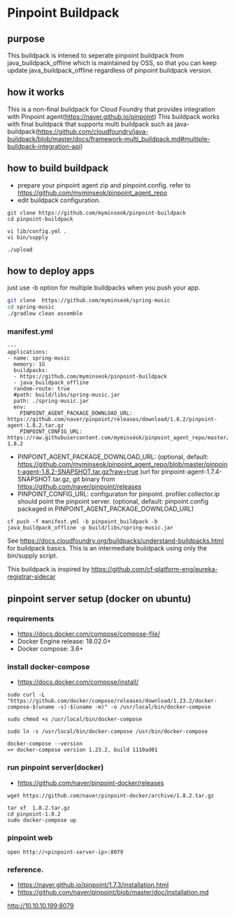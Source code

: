 # Pinpoint Buildpack 
## purpose
This buildpack is intened to seperate pinpoint buildpack from java_buildpack_offline which is maintained by OSS, so that you can keep update java_buildpack_offline regardless of pinpoint buildpack version.

## how it works
This is a non-final buildpack for Cloud Foundry that provides integration with Pinpoint agent(https://naver.github.io/pinpoint)
This buildpack works with final buildpack that supports multi buildpack such as java-buildpack(https://github.com/cloudfoundry/java-buildpack/blob/master/docs/framework-multi_buildpack.md#multiple-buildpack-integration-api)


## how to build buildpack
- prepare your pinpoint agent zip and pinpoint.config. refer to https://github.com/myminseok/pinpoint_agent_repo
- edit buildpack configuration.
```
git clone https://github.com/myminseok/pinpoint-buildpack
cd pinpoint-buildpack

vi lib/config.yml . 
vi bin/supply

./upload

```

## how to deploy apps


just use -b option for multiple buildpacks when you push your app.

```sh
git clone  https://github.com/myminseok/spring-music
cd spring-music
./gradlew clean assemble
```

### manifest.yml

```
---
applications:
- name: spring-music
  memory: 1G
  buildpacks:
  - https://github.com/myminseok/pinpoint-buildpack
  - java_buildpack_offline
  random-route: true
  #path: build/libs/spring-music.jar
  path: ./spring-music.jar
  env:
    PINPOINT_AGENT_PACKAGE_DOWNLOAD_URL: https://github.com/naver/pinpoint/releases/download/1.8.2/pinpoint-agent-1.8.2.tar.gz
    PINPOINT_CONFIG_URL: https://raw.githubusercontent.com/myminseok/pinpoint_agent_repo/master/pinpoint.config-1.8.2
```
- PINPOINT_AGENT_PACKAGE_DOWNLOAD_URL: (optional, default: https://github.com/myminseok/pinpoint_agent_repo/blob/master/pinpoint-agent-1.8.2-SNAPSHOT.tar.gz?raw=true )url for pinpoint-agent-1.7.4-SNAPSHOT.tar.gz, git binary from https://github.com/naver/pinpoint/releases
- PINPOINT_CONFIG_URL: configuraton for pinpoint. profiler.collector.ip should point the pinpoint server. (optional, default: pinpoint.config packaged in PINPOINT_AGENT_PACKAGE_DOWNLOAD_URL)

```
cf push -f manifest.yml -b pinpoint_buildpack -b java_buildpack_offline -p build/libs/spring-music.jar
```

See https://docs.cloudfoundry.org/buildpacks/understand-buildpacks.html for buildpack basics. This is an 
intermediate buildpack using only the bin/supply script.

This buildpack is inspired by https://github.com/cf-platform-eng/eureka-registrar-sidecar



## pinpoint server setup (docker on ubuntu)

### requirements
- https://docs.docker.com/compose/compose-file/
- Docker Engine release: 18.02.0+
- Docker compose: 3.6+

### install docker-compose
- https://docs.docker.com/compose/install/
```
sudo curl -L "https://github.com/docker/compose/releases/download/1.23.2/docker-compose-$(uname -s)-$(uname -m)" -o /usr/local/bin/docker-compose

sudo chmod +x /usr/local/bin/docker-compose

sudo ln -s /usr/local/bin/docker-compose /usr/bin/docker-compose

docker-compose --version
=> docker-compose version 1.23.2, build 1110ad01

```

### run pinpoint server(docker)
- https://github.com/naver/pinpoint-docker/releases
```
wget https://github.com/naver/pinpoint-docker/archive/1.8.2.tar.gz

tar xf  1.8.2.tar.gz
cd pinpoint-1.8.2
sudo docker-compose up

```

###  pinpoint web
```
open http://<pinpoint-server-ip>:8079
```  
  
###  reference.
- https://naver.github.io/pinpoint/1.7.3/installation.html
- https://github.com/naver/pinpoint/blob/master/doc/installation.md




http://10.10.10.199:8079

